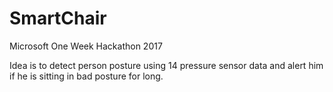 # SmartChair
Microsoft One Week Hackathon 2017

Idea is to detect person posture using 14 pressure sensor data and alert him if he is sitting in bad posture for long.
